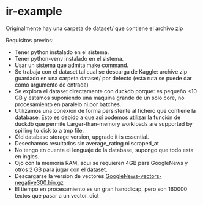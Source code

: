 # ir-example

Originalmente hay una carpeta de dataset/ que contiene el archivo zip

Requisitos previos:

- Tener python instalado en el sistema.
- Tener python-venv instalado en el sistema.
- Usar un sistema que admita make command.
- Se trabaja con el dataset tal cual se descarga de Kaggle: archive.zip guardado en una carpeta dataset/ por defecto (esta ruta se puede dar como argumento de entrada)
- Se explora el dataset directamente con duckdb porque: es pequeño <10 GB y estamos suponiendo una maquina grande de un solo core, no procesamiento en paralelo ni por batches.
- Utilizamos una conexión de forma persistente al fichero que contiene la database. Esto es debido a que así podemos utilizar la función de duckdb que permite Larger-than-memory workloads are supported by spilling to disk to a tmp file.
- Old database storage version, upgrade it is essential.
- Desechamos resultados sin average_rating ni scraped_at
- No tengo en cuenta el lenguaje de la database, supongo que todo esta en ingles.
- Ojo con la memoria RAM, aqui se requieren 4GB para GoogleNews y otros 2 GB para jugar con el dataset.
- Descargarse la version de vectores [GoogleNews-vectors-negative300.bin.gz](https://drive.google.com/file/d/0B7XkCwpI5KDYNlNUTTlSS21pQmM/edit?usp=sharing)
- El tiempo en procesamiento es un gran handdicap, pero son 160000 textos que pasar a un vector_dict
